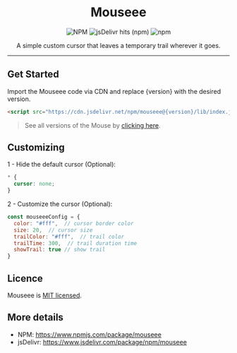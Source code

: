 <h1 align="center">Mouseee</h1>

<p align="center">
  <img alt="NPM" src="https://img.shields.io/npm/l/mouseee?color=00B4DB&style=flat-square">
  <img alt="jsDelivr hits (npm)" src="https://img.shields.io/jsdelivr/npm/hy/mouseee?color=00B4DB&style=flat-square">
  <img alt="npm" src="https://img.shields.io/npm/v/mouseee?color=00B4DB&style=flat-square">
</p>

<p align="center">
  A simple custom cursor that leaves a temporary trail wherever it goes.
</p>

---------------------

## Get Started

Import the Mouseee code via CDN and replace {version} with the desired version.

```html
<script src="https://cdn.jsdelivr.net/npm/mouseee@{version}/lib/index.js" type="module"></script>
```

> See all versions of the Mouse by [clicking here](https://www.npmjs.com/package/mouseee).

## Customizing

1 - Hide the default cursor (Optional):

```CSS
* {
  cursor: none;
}
```

2 - Customize the cursor (Optional):

```javascript
const mouseeeConfig = {
  color: "#fff",  // cursor border color
  size: 20,  // cursor size
  trailColor: "#fff",  // trail color
  trailTime: 300,  // trail duration time
  showTrail: true // show trail
}
```

## Licence

Mouseee is [MIT licensed](https://github.com/pedro-isacss/mouseee/blob/master/LICENSE).

## More details
- NPM: https://www.npmjs.com/package/mouseee
- jsDelivr: https://www.jsdelivr.com/package/npm/mouseee
